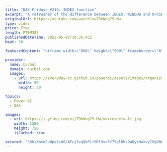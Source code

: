```yaml
---
title: "DAX Fridays #219: INDEX function"
excerpt: "A refresher of the difference between INDEX, WINDOW and OFFSET and a deeper dive into INDEX function. Offset functions: https://youtu.be/tSREqpagte4  Window functions: https://youtu.be/2Qa0XEqRzYU  25 days of DAX Fridays challenge: https://curbal.com/25-days-of-dax-fridays-challenge  Join this channel"
originalUrl: https://youtube.com/watch?v=T9kNng75-Mw
type: video
price: Free
length: PT6M38S
publishedDateTime: 2023-05-02T10:26:43Z
heat: 50

featuredContent: "<iframe width=\"800\" height=\"500\" frameborder=\"0\" src=\"https://www.youtube.com/embed/T9kNng75-Mw\" allow=\"accelerometer; autoplay; encrypted-media; gyroscope; picture-in-picture\" allowfullscreen></iframe>"

provider:
  name: Curbal
  domain: curbal.com
  images:
    - url: https://everyday-cc.github.io/powerbi/assets/images/organizations/curbal.com-50x50.jpg
      width: 50
      height: 50

topics:
  - Power BI
  - DAX

images:
  - url: https://i.ytimg.com/vi/T9kNng75-Mw/maxresdefault.jpg
    width: 1280
    height: 720
    isCached: true

secured: "hOkiXmseEu0pqtiO0/AFcjIxqQbPL+GRl9vc5Y7SglRks9aQyidwkvyI8gDNE2caoXl+iqx5IHWihgBIOPiREDsrKTClCq71n/LsbIri0J6NyS2xBEJy2aHwCgI4go2UA+e3yg4SoHNbeE4Et27P7O+6TNQrqPL46dXVumo8UQYXLO13a7RxPS7qgSDQym79WTqWP38piB7cuc59m8woZhXf1wFNO80/jCMR7MqMqaYTcTZAbGgh8NEVNc5q2rG6J0odpEod7+utx6M2cZ7DTS1DAhA9U04DKnokS12wf3iBFdGrE5M8nRce/VOfkQO5UOAoQrn4VuI+0y6xD+1GmoOQUrjTW5pLkfcXEKGSTIu4vTFRrr2qVL2io5qKiKvFHlB03zE7GhIEQVl/KaXhY1xleU5QSbX+ue75fhCD/ek=;sAY8FWzLBfkhxqZQk9nFKw=="
---
```


